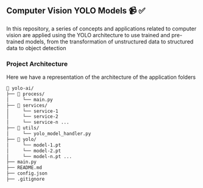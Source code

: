 <h2>Computer Vision YOLO Models 📹 ✅</h2>

<p>
In this repository, a series of concepts and applications related to computer vision are applied using the YOLO architecture to use trained and pre-trained models, from the transformation of unstructured data to structured data to object detection
</p>

<h3>Project Architecture</h3>

<p>
Here we have a representation of the architecture of the application folders
</p>


```bash
📂 yolo-ai/
├── 📂 process/
│     └── main.py
├── 📂 services/
│     └── service-1
│     └── service-2
│     └── service-n ...
├── 📂 utils/
│     └── yolo_model_handler.py
├── 📂 yolo/
│     └── model-1.pt
│     └── model-2.pt
│     └── model-n.pt ...
├── main.py
├── README.md
├── config.json
├── .gitignore
```
